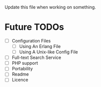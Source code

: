 Update this file when working on something.

# Future TODOs
- [ ] Configuration Files
  - [ ] Using An Erlang File
  - [ ] Using A Unix-like Config File
- [ ] Full-text Search Service
- [ ] PHP support
- [ ] Portability
- [ ] Readme
- [ ] Licence
